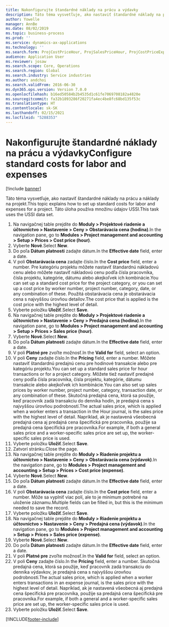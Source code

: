```yaml
---
title: Nakonfigurujte štandardné náklady na prácu a výdavky
description: Táto téma vysvetľuje, ako nastaviť štandardné náklady na prácu a náklady na projekt.
author: Yowelle
manager: AnnBe
ms.date: 08/02/2019
ms.topic: business-process
ms.prod: ''
ms.service: dynamics-ax-applications
ms.technology: ''
ms.search.form: ProjCostPriceHour, ProjSalesPriceHour, ProjCostPriceExpense, ProjSalesPriceCost
audience: Application User
ms.reviewer: josaw
ms.search.scope: Core, Operations
ms.search.region: Global
ms.search.industry: Service industries
ms.author: andchoi
ms.search.validFrom: 2016-06-30
ms.dyn365.ops.version: Version 7.0.0
ms.openlocfilehash: b16ed50584b2b4535d1c61fe7069708182a4820e
ms.sourcegitcommit: fa32b1893286f20271fa4ec4be8fc68bd135f53c
ms.translationtype: HT
ms.contentlocale: sk-SK
ms.lasthandoff: 02/15/2021
ms.locfileid: "5288353"
---
```

# <a name="configure-standard-costs-for-labor-and-expenses"></a><span data-ttu-id="e83f1-103">Nakonfigurujte štandardné náklady na prácu a výdavky</span><span class="sxs-lookup"><span data-stu-id="e83f1-103">Configure standard costs for labor and expenses</span></span>

[!include [banner](../../includes/banner.md)]

<span data-ttu-id="e83f1-104">Táto téma vysvetľuje, ako nastaviť štandardné náklady na prácu a náklady na projekt.</span><span class="sxs-lookup"><span data-stu-id="e83f1-104">This topic explains how to set up standard costs for labor and expenses for a project.</span></span> <span data-ttu-id="e83f1-105">Táto úloha používa množinu údajov USSI.</span><span class="sxs-lookup"><span data-stu-id="e83f1-105">This task uses the USSI data set.</span></span>

1. <span data-ttu-id="e83f1-106">Na navigačnej table prejdite do **Moduly > Projektové riadenie a účtovníctvo > Nastavenie > Ceny > Obstarávacia cena (hodina)**.</span><span class="sxs-lookup"><span data-stu-id="e83f1-106">In the navigation pane, go to **Modules > Project management and accounting > Setup > Prices > Cost price (hour)**.</span></span>
2. <span data-ttu-id="e83f1-107">Vyberte **Nové**.</span><span class="sxs-lookup"><span data-stu-id="e83f1-107">Select **New**.</span></span>
3. <span data-ttu-id="e83f1-108">Do poľa **Dátum platnosti** zadajte dátum.</span><span class="sxs-lookup"><span data-stu-id="e83f1-108">In the **Effective date** field, enter a date.</span></span>
4. <span data-ttu-id="e83f1-109">V poli **Obstarávacia cena** zadajte číslo.</span><span class="sxs-lookup"><span data-stu-id="e83f1-109">In the **Cost price** field, enter a number.</span></span> <span data-ttu-id="e83f1-110">Pre kategóriu projektu môžete nastaviť štandardnú nákladovú cenu alebo môžete nastaviť nákladovú cenu podľa čísla pracovníka, čísla projektu, kategórie, dátumu alebo akejkoľvek ich kombinácie.</span><span class="sxs-lookup"><span data-stu-id="e83f1-110">You can set up a standard cost price for the project category, or you can set up a cost price by worker number, project number, category, date, or any combination of these.</span></span> <span data-ttu-id="e83f1-111">Použitá obstarávacia cena je obstarávacia cena s najvyššou úrovňou detailov.</span><span class="sxs-lookup"><span data-stu-id="e83f1-111">The cost price that is applied is the cost price with the highest level of detail.</span></span>  
5. <span data-ttu-id="e83f1-112">Vyberte položku **Uložiť**.</span><span class="sxs-lookup"><span data-stu-id="e83f1-112">Select **Save**.</span></span>
6. <span data-ttu-id="e83f1-113">Na navigačnej table prejdite do **Moduly > Projektové riadenie a účtovníctvo > Nastavenie > Ceny > Predajná cena (hodina)**.</span><span class="sxs-lookup"><span data-stu-id="e83f1-113">In the navigation pane, go to **Modules > Project management and accounting > Setup > Prices > Sales price (hour)**.</span></span>
7. <span data-ttu-id="e83f1-114">Vyberte **Nové**.</span><span class="sxs-lookup"><span data-stu-id="e83f1-114">Select **New**.</span></span>
8. <span data-ttu-id="e83f1-115">Do poľa **Dátum platnosti** zadajte dátum.</span><span class="sxs-lookup"><span data-stu-id="e83f1-115">In the **Effective date** field, enter a date.</span></span>
9. <span data-ttu-id="e83f1-116">V poli **Platné pre** zvoľte možnosť.</span><span class="sxs-lookup"><span data-stu-id="e83f1-116">In the **Valid for** field, select an option.</span></span>
10. <span data-ttu-id="e83f1-117">V poli **Ceny** zadajte číslo.</span><span class="sxs-lookup"><span data-stu-id="e83f1-117">In the **Pricing** field, enter a number.</span></span> <span data-ttu-id="e83f1-118">Môžete nastaviť štandardnú predajnú cenu pre hodinové transakcie alebo pre kategóriu projektu.</span><span class="sxs-lookup"><span data-stu-id="e83f1-118">You can set up a standard sales price for hour transactions or for a project category.</span></span> <span data-ttu-id="e83f1-119">Môžete tiež nastaviť predajné ceny podľa čísla pracovníka, čísla projektu, kategórie, dátumu transakcie alebo akejkoľvek ich kombinácie.</span><span class="sxs-lookup"><span data-stu-id="e83f1-119">You can also set up sales prices by worker number, project number, category, transaction date, or any combination of these.</span></span> <span data-ttu-id="e83f1-120">Skutočná predajná cena, ktorá sa použije, keď pracovník zadá transakciu do denníka hodín, je predajná cena s najvyššou úrovňou podrobností.</span><span class="sxs-lookup"><span data-stu-id="e83f1-120">The actual sales price, which is applied when a worker enters a transaction in the Hour journal, is the sales price with the highest level of detail.</span></span> <span data-ttu-id="e83f1-121">Napríklad, ak je nastavená všeobecná predajná cena aj predajná cena špecifická pre pracovníka, použije sa predajná cena špecifická pre pracovníka.</span><span class="sxs-lookup"><span data-stu-id="e83f1-121">For example, if both a general sales price and a worker-specific sales price are set up, the worker-specific sales price is used.</span></span>  
11. <span data-ttu-id="e83f1-122">Vyberte položku **Uložiť**.</span><span class="sxs-lookup"><span data-stu-id="e83f1-122">Select **Save**.</span></span>
12. <span data-ttu-id="e83f1-123">Zatvorí stránku.</span><span class="sxs-lookup"><span data-stu-id="e83f1-123">Close the page.</span></span>
13. <span data-ttu-id="e83f1-124">Na navigačnej table prejdite do **Moduly > Riadenie projektu a účtovníctvo > Nastavenie > Ceny > Obstarávacia cena (výdavok)**.</span><span class="sxs-lookup"><span data-stu-id="e83f1-124">In the navigation pane, go to **Modules > Project management and accounting > Setup > Prices > Cost price (expense)**.</span></span>
14. <span data-ttu-id="e83f1-125">Vyberte **Nové**.</span><span class="sxs-lookup"><span data-stu-id="e83f1-125">Select **New**.</span></span>
15. <span data-ttu-id="e83f1-126">Do poľa **Dátum platnosti** zadajte dátum.</span><span class="sxs-lookup"><span data-stu-id="e83f1-126">In the **Effective date** field, enter a date.</span></span>
16. <span data-ttu-id="e83f1-127">V poli **Obstarávacia cena** zadajte číslo.</span><span class="sxs-lookup"><span data-stu-id="e83f1-127">In the **Cost price** field, enter a number.</span></span> <span data-ttu-id="e83f1-128">Môže sa vyplniť viac polí, ale to je minimum potrebné na uloženie záznamu.</span><span class="sxs-lookup"><span data-stu-id="e83f1-128">Multiple fields can be filled in, but this is the minimum needed to save the record.</span></span>  
17. <span data-ttu-id="e83f1-129">Vyberte položku **Uložiť**.</span><span class="sxs-lookup"><span data-stu-id="e83f1-129">Select **Save**.</span></span>
18. <span data-ttu-id="e83f1-130">Na navigačnej table prejdite do **Moduly > Riadenie projektu a účtovníctvo > Nastavenie > Ceny > Predajná cena (výdavok)**.</span><span class="sxs-lookup"><span data-stu-id="e83f1-130">In the navigation pane, go to **Modules > Project management and accounting > Setup > Prices > Sales price (expense)**.</span></span>
19. <span data-ttu-id="e83f1-131">Vyberte **Nové**.</span><span class="sxs-lookup"><span data-stu-id="e83f1-131">Select **New**.</span></span>
20. <span data-ttu-id="e83f1-132">Do poľa **Dátum platnosti** zadajte dátum.</span><span class="sxs-lookup"><span data-stu-id="e83f1-132">In the **Effective date** field, enter a date.</span></span>
21. <span data-ttu-id="e83f1-133">V poli **Platné pre** zvoľte možnosť.</span><span class="sxs-lookup"><span data-stu-id="e83f1-133">In the **Valid for** field, select an option.</span></span>
22. <span data-ttu-id="e83f1-134">V poli **Ceny** zadajte číslo.</span><span class="sxs-lookup"><span data-stu-id="e83f1-134">In the **Pricing** field, enter a number.</span></span> <span data-ttu-id="e83f1-135">Skutočná predajná cena, ktorá sa použije, keď pracovník zadá transakciu do denníka výdavkov, je predajná cena s najvyššou úrovňou podrobností.</span><span class="sxs-lookup"><span data-stu-id="e83f1-135">The actual sales price, which is applied when a worker enters transactions in an expense journal, is the sales price with the highest level of detail.</span></span> <span data-ttu-id="e83f1-136">Napríklad, ak je nastavená všeobecná aj predajná cena špecifická pre pracovníka, použije sa predajná cena špecifická pre pracovníka.</span><span class="sxs-lookup"><span data-stu-id="e83f1-136">For example, if both a general and a worker-specific sales price are set up, the worker-specific sales price is used.</span></span>  
23. <span data-ttu-id="e83f1-137">Vyberte položku **Uložiť**.</span><span class="sxs-lookup"><span data-stu-id="e83f1-137">Select **Save**.</span></span>



[!INCLUDE[footer-include](../../includes/footer-banner.md)]